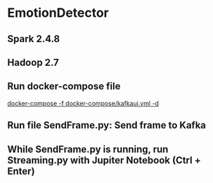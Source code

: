 # EmotionDetector

## Spark 2.4.8
## Hadoop 2.7

## Run docker-compose file
[docker-compose -f docker-compose/kafkaui.yml -d]()

## Run file SendFrame.py: Send frame to Kafka

## While SendFrame.py is running, run Streaming.py with Jupiter Notebook (Ctrl + Enter)

